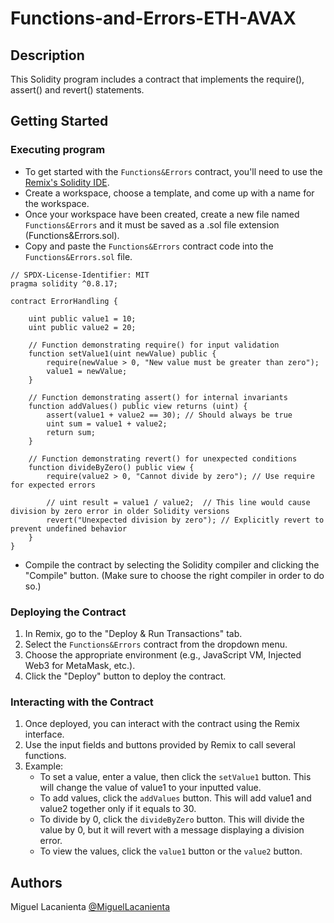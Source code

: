 # Functions-and-Errors-ETH-AVAX

## Description

This Solidity program includes a contract that implements the require(), assert() and revert() statements.

## Getting Started

### Executing program

- To get started with the `Functions&Errors` contract, you'll need to use the [Remix's Solidity IDE](https://remix.ethereum.org/).
- Create a workspace, choose a template, and come up with a name for the workspace.
- Once your workspace have been created, create a new file named `Functions&Errors` and it must be saved as a .sol file extension (Functions&Errors.sol).
- Copy and paste the `Functions&Errors` contract code into the `Functions&Errors.sol` file.
```
// SPDX-License-Identifier: MIT
pragma solidity ^0.8.17;

contract ErrorHandling {

    uint public value1 = 10;
    uint public value2 = 20;

    // Function demonstrating require() for input validation
    function setValue1(uint newValue) public {
        require(newValue > 0, "New value must be greater than zero");
        value1 = newValue;
    }

    // Function demonstrating assert() for internal invariants
    function addValues() public view returns (uint) {
        assert(value1 + value2 == 30); // Should always be true
        uint sum = value1 + value2;
        return sum;
    }

    // Function demonstrating revert() for unexpected conditions
    function divideByZero() public view {
        require(value2 > 0, "Cannot divide by zero"); // Use require for expected errors

        // uint result = value1 / value2;  // This line would cause division by zero error in older Solidity versions
        revert("Unexpected division by zero"); // Explicitly revert to prevent undefined behavior
    }
}
```
- Compile the contract by selecting the Solidity compiler and clicking the "Compile" button. (Make sure to choose the right compiler in order to do so.)

### Deploying the Contract

1. In Remix, go to the "Deploy & Run Transactions" tab.
2. Select the `Functions&Errors` contract from the dropdown menu.
3. Choose the appropriate environment (e.g., JavaScript VM, Injected Web3 for MetaMask, etc.).
4. Click the "Deploy" button to deploy the contract.

### Interacting with the Contract

1. Once deployed, you can interact with the contract using the Remix interface.
2. Use the input fields and buttons provided by Remix to call several functions.
3. Example:
   - To set a value, enter a value, then click the `setValue1` button. This will change the value of value1 to your inputted value.
   - To add values, click the `addValues` button. This will add value1 and value2 together only if it equals to 30.
   - To divide by 0, click the `divideByZero` button. This will divide the value by 0, but it will revert with a message displaying a division error.
   - To view the values, click the `value1` button or the `value2` button.

## Authors

Miguel Lacanienta
[@MiguelLacanienta](https://www.facebook.com/miguel.lacanienta.16/)
